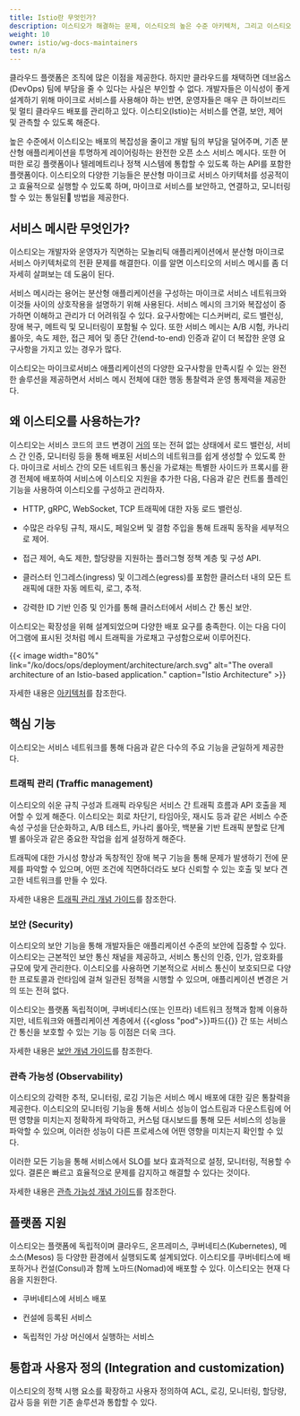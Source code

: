 ```yaml
---
title: Istio란 무엇인가?
description: 이스티오가 해결하는 문제, 이스티오의 높은 수준 아키텍처, 그리고 이스티오의 설계 목표를 소개한다.
weight: 10
owner: istio/wg-docs-maintainers
test: n/a
---
```


클라우드 플랫폼은 조직에 많은 이점을 제공한다. 하지만 클라우드를 채택하면 데브옵스(DevOps) 팀에 부담을 줄 수 있다는 사실은 부인할 수 없다. 개발자들은 이식성이 좋게 설계하기 위해 마이크로 서비스를 사용해야 하는 반면, 운영자들은 매우 큰 하이브리드 및 멀티 클라우드 배포를 관리하고 있다.
이스티오(Istio)는 서비스를 연결, 보안, 제어 및 관측할 수 있도록 해준다.

높은 수준에서 이스티오는 배포의 복잡성을 줄이고 개발 팀의 부담을 덜어주며, 기존 분산형 애플리케이션을 투명하게
레이어링하는 완전한 오픈 소스 서비스 메시다. 또한 어떠한 로깅 플랫폼이나 텔레메트리나 정책 시스템에 통합할 수
있도록 하는 API를 포함한 플랫폼이다. 이스티오의 다양한 기능들은 분산형 마이크로 서비스 아키텍처를 성공적이고
효율적으로 실행할 수 있도록 하며, 마이크로 서비스를 보안하고, 연결하고, 모니터링할 수 있는 통일된 방법을 제공한다.

## 서비스 메시란 무엇인가?

이스티오는 개발자와 운영자가 직면하는 모놀리틱 애플리케이션에서 분산형 마이크로 서비스 아키텍처로의 전환 문제를 해결한다.
이를 알면 이스티오의 서비스 메시를 좀 더 자세히 살펴보는 데 도움이 된다.

서비스 메시라는 용어는 분산형 애플리케이션을 구성하는 마이크로 서비스 네트워크와 이것들 사이의 상호작용을 설명하기 위해 사용된다.
서비스 메시의 크기와 복잡성이 증가하면 이해하고 관리가 더 어려워질 수 있다. 요구사항에는 디스커버리, 로드 밸런싱,
장애 복구, 메트릭 및 모니터링이 포함될 수 있다. 또한 서비스 메시는 A/B 시험, 카나리 롤아웃, 속도 제한, 접근 제어 및
종단 간(end-to-end) 인증과 같이 더 복잡한 운영 요구사항을 가지고 있는 경우가 많다.

이스티오는 마이크로서비스 애플리케이션의 다양한 요구사항을 만족시킬 수 있는 완전한 솔루션을 제공하면서
서비스 메시 전체에 대한 행동 통찰력과 운영 통제력을 제공한다.

## 왜 이스티오를 사용하는가?

이스티오는 서비스 코드의 코드 변경이 [거의]((/ko/docs/tasks/observability/distributed-tracing/overview/#trace-context-propagation)) 또는 전혀 없는 상태에서 로드 밸런싱, 서비스 간 인증, 모니터링 등을 통해 배포된 서비스의 네트워크를 쉽게 생성할 수 있도록 한다.
마이크로 서비스 간의 모든 네트워크 통신을 가로채는 특별한 사이드카 프록시를 환경 전체에 배포하여 서비스에 이스티오 지원을 추가한 다음,
다음과 같은 컨트롤 플레인 기능을 사용하여 이스티오를 구성하고 관리하자.

* HTTP, gRPC, WebSocket, TCP 트래픽에 대한 자동 로드 밸런싱.

* 수많은 라우팅 규칙, 재시도, 페일오버 및 결함 주입을 통해 트래픽 동작을 세부적으로 제어.

* 접근 제어, 속도 제한, 할당량을 지원하는 플러그형 정책 계층 및 구성 API.

* 클러스터 인그레스(ingress) 및 이그레스(egress)를 포함한 클러스터 내의 모든 트래픽에 대한 자동 메트릭, 로그, 추적.

* 강력한 ID 기반 인증 및 인가를 통해 클러스터에서 서비스 간 통신 보안.

이스티오는 확장성을 위해 설계되었으며 다양한 배포 요구를 충족한다. 이는 다음 다이어그램에 표시된 것처럼 메시 트래픽을 가로채고 구성함으로써 이루어진다.

{{< image width="80%"
    link="/ko/docs/ops/deployment/architecture/arch.svg"
    alt="The overall architecture of an Istio-based application."
    caption="Istio Architecture"
    >}}

자세한 내용은 [아키텍처](/ko/docs/ops/deployment/architecture/)를 참조한다.

## 핵심 기능

이스티오는 서비스 네트워크를 통해 다음과 같은 다수의 주요 기능을 균일하게
제공한다.

### 트래픽 관리 (Traffic management)

이스티오의 쉬운 규칙 구성과 트래픽 라우팅은 서비스 간 트래픽 흐름과 API 호출을 제어할 수 있게 해준다.
이스티오는 회로 차단기, 타임아웃, 재시도 등과 같은 서비스 수준 속성 구성을 단순화하고,
A/B 테스트, 카나리 롤아웃, 백분율 기반 트래픽 분할로 단계별 롤아웃과 같은 중요한 작업을 쉽게 설정하게 해준다.

트래픽에 대한 가시성 향상과 독창적인 장애 복구 기능을 통해 문제가 발생하기 전에 문제를 파악할 수 있으며,
어떤 조건에 직면하더라도 보다 신뢰할 수 있는 호출 및 보다 견고한 네트워크를 만들 수 있다.

자세한 내용은 [트래픽 관리 개념 가이드](/ko/docs/concepts/traffic-management/)를 참조한다.

### 보안 (Security)

이스티오의 보안 기능을 통해 개발자들은 애플리케이션 수준의 보안에 집중할 수 있다.
이스티오는 근본적인 보안 통신 채널을 제공하고, 서비스 통신의 인증, 인가, 암호화를 규모에 맞게 관리한다.
이스티오를 사용하면 기본적으로 서비스 통신이 보호되므로 다양한 프로토콜과 런타임에 걸쳐 일관된 정책을 시행할 수 있으며, 애플리케이션 변경은 거의 또는 전혀 없다.

이스티오는 플랫폼 독립적이며, 쿠버네티스(또는 인프라) 네트워크 정책과 함께 이용하지만,
네트워크와 애플리케이션 계층에서 {{<gloss "pod">}}파드{{</gloss>}} 간 또는 서비스 간 통신을 보호할 수 있는 기능 등 이점은 더욱 크다.

자세한 내용은 [보안 개념 가이드](/ko/docs/concepts/security/)를 참조한다.

### 관측 가능성 (Observability)

이스티오의 강력한 추적, 모니터링, 로깅 기능은 서비스 메시 배포에 대한 깊은 통찰력을 제공한다.
이스티오의 모니터링 기능을 통해 서비스 성능이 업스트림과 다운스트림에 어떤 영향을 미치는지 정확하게 파악하고,
커스텀 대시보드를 통해 모든 서비스의 성능을 파악할 수 있으며, 이러한 성능이 다른 프로세스에 어떤 영향을 미치는지 확인할 수 있다.

이러한 모든 기능을 통해 서비스에서 SLO를 보다 효과적으로 설정, 모니터링, 적용할 수 있다.
결론은 빠르고 효율적으로 문제를 감지하고 해결할 수 있다는 것이다.

자세한 내용은 [관측 가능성 개념 가이드](/ko/docs/concepts/observability/)를 참조한다.

## 플랫폼 지원

이스티오는 플랫폼에 독립적이며 클라우드, 온프레미스, 쿠버네티스(Kubernetes), 메소스(Mesos) 등 다양한 환경에서 실행되도록 설계되었다.
이스티오를 쿠버네티스에 배포하거나 컨설(Consul)과 함께 노마드(Nomad)에 배포할 수 있다. 이스티오는 현재 다음을 지원한다.

* 쿠버네티스에 서비스 배포

* 컨설에 등록된 서비스

* 독립적인 가상 머신에서 실행하는 서비스

## 통합과 사용자 정의 (Integration and customization)

이스티오의 정책 시행 요소를 확장하고 사용자 정의하여 ACL, 로깅, 모니터링, 할당량, 감사 등을 위한 기존 솔루션과
통합할 수 있다.
